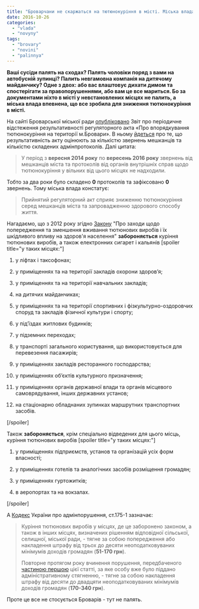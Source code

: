 ```yaml
---
title: "Броварчани не скаржаться на тютюнокуріння в місті. Міська влада вважає, що це результат їхніх дій"
date: 2016-10-26
categories: 
  - "vlada"
  - "novyny"
tags: 
  - "brovary"
  - "novini"
  - "palinnya"
---
```


**Ваші сусіди палять на сходах? Палять чоловіки поряд з вами на автобусній зупинці? Палить невгамовна компанія на дитячому майданчику? Одне з двох: або вас влаштовує дихати димом та спостерігати за правопорушеннями, або вам це все мариться. Бо за документами ніхто в місті у невстановлених місцях не палить, а міська влада впевнена, що все зробила для зниження тютюнокуріння в місті.**

На сайті Броварської міської ради [опубліковано](http://brovary-rada.gov.ua/documents/24658.html) Звіт про періодичне відстеження результативності регуляторного акта «Про впорядкування тютюнокуріння на території м.Бровари». В ньому [йдеться](https://onedrive.live.com/view.aspx?resid=76CC13A1B9E773BD!956&ithint=file%2cdocx&app=Word&authkey=!AP53cxZE1XhXqHI) про те, що результативність акту оцінюють за кількістю звернень мешканців та кількістю складених адмінпротоколів. Далі цитата:

> У період з **вересня 2014 року** по **вересень 2016 року** звернень від мешканців міста та протоколів від органів внутрішніх справ щодо тютюнокуріння у вільних від цього місцях не надходили.

Тобто за два роки було складено **0** протоколів та зафіксовано **0** звернень. Тому міська влада констатує:

> Прийнятий регуляторний акт сприяє зниженню тютюнокуріння серед мешканців міста та запровадженню здорового способу життя.

Нагадаємо, що з 2012 року згідно [Закону](http://zakon0.rada.gov.ua/laws/show/2899-15) "Про заходи щодо попередження та зменшення вживання тютюнових виробів і їх шкідливого впливу на здоров'я населення" **забороняється** куріння тютюнових виробів, а також електронних сигарет і кальянів \[spoiler title="у таких місцях:"\]

1) у ліфтах і таксофонах;

2) у приміщеннях та на території закладів охорони здоров’я;

3) у приміщеннях та на території навчальних закладів;

4) на дитячих майданчиках;

5) у приміщеннях та на території спортивних і фізкультурно-оздоровчих споруд та закладів фізичної культури і спорту;

6) у під’їздах житлових будинків;

7) у підземних переходах;

8) у транспорті загального користування, що використовується для перевезення пасажирів;

9) у приміщеннях закладів ресторанного господарства;

10) у приміщеннях об’єктів культурного призначення;

11) у приміщеннях органів державної влади та органів місцевого самоврядування, інших державних установ;

12) на стаціонарно обладнаних зупинках маршрутних транспортних засобів.

\[/spoiler\]

Також **забороняється**, крім спеціально відведених для цього місць, куріння тютюнових виробів \[spoiler title="у таких місцях:"\]

1) у приміщеннях підприємств, установ та організацій усіх форм власності;

2) у приміщеннях готелів та аналогічних засобів розміщення громадян;

3) у приміщеннях гуртожитків;

4) в аеропортах та на вокзалах.

\[/spoiler\]

А [Кодекс](http://zakon5.rada.gov.ua/laws/show/80731-10) України про адмінпорушення, ст.175-1 зазначає:

> Куріння тютюнових виробів у місцях, де це заборонено законом, а також в інших місцях, визначених рішенням відповідної сільської, селищної, міської ради, - тягне за собою попередження або накладення штрафу від трьох до десяти неоподатковуваних мінімумів доходів громадян (**51-170 грн**).
> 
> Повторне протягом року вчинення порушення, передбаченого [частиною першою](http://zakon5.rada.gov.ua/laws/show/80731-10/page11#n1882) цієї статті, за яке особу вже було піддано адміністративному стягненню, - тягне за собою накладення штрафу від десяти до двадцяти неоподатковуваних мінімумів доходів громадян (**170-340 грн**).

Проте це все не стосується Броварів - тут не палять.
